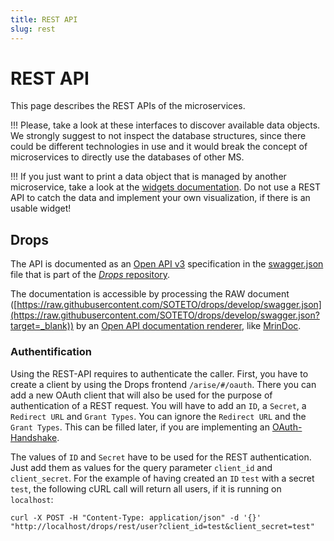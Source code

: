 ```yaml
---
title: REST API
slug: rest
---
```

# REST API
This page describes the REST APIs of the microservices.

!!! Please, take a look at these interfaces to discover available data objects. We strongly suggest to not inspect the database structures, since there could be different technologies in use and it would break the concept of microservices to directly use the databases of other MS.

!!! If you just want to print a data object that is managed by another microservice, take a look at the [widgets documentation](../widgets). Do not use a REST API to catch the data and implement your own visualization, if there is an usable widget!

## Drops
The API is documented as an [Open API v3](https://www.openapis.org/?target=_blank) specification in the [swagger.json](https://github.com/SOTETO/drops/blob/develop/swagger.json?target=_blank) file that is part of the [_Drops_ repository](https://github.com/SOTETO/drops?target=_blank).

The documentation is accessible by processing the RAW document ([https://raw.githubusercontent.com/SOTETO/drops/develop/swagger.json](https://raw.githubusercontent.com/SOTETO/drops/develop/swagger.json?target=_blank)) by an [Open API documentation renderer](https://openapi.tools/#documentation?target=_blank), like [MrinDoc](https://mrin9.github.io/OpenAPI-Viewer/?target=_blank).

### Authentification
Using the REST-API requires to authenticate the caller. First, you have to create a client by using the Drops frontend `/arise/#/oauth`. There you can add a new OAuth client that will also be used for the purpose of authentication of a REST request. You will have to add an `ID`, a `Secret`, a `Redirect URL` and `Grant Types`. You can ignore the `Redirect URL` and the `Grant Types`. This can be filled later, if you are implementing an [OAuth-Handshake](/how-to/oauth2-handshake).

The values of `ID` and `Secret` have to be used for the REST authentication. Just add them as values for the query parameter `client_id` and `client_secret`. 
For the example of having created an `ID` `test` with a secret `test`, the following cURL call will return all users, if it is running on `localhost`:
```
curl -X POST -H "Content-Type: application/json" -d '{}' "http://localhost/drops/rest/user?client_id=test&client_secret=test"
```

